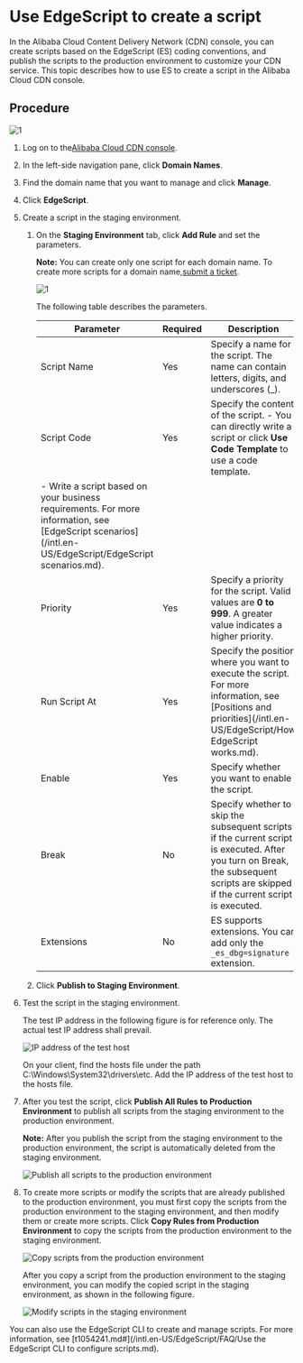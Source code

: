 # Use EdgeScript to create a script

In the Alibaba Cloud Content Delivery Network \(CDN\) console, you can create scripts based on the EdgeScript \(ES\) coding conventions, and publish the scripts to the production environment to customize your CDN service. This topic describes how to use ES to create a script in the Alibaba Cloud CDN console.

## Procedure

![1](https://static-aliyun-doc.oss-accelerate.aliyuncs.com/assets/img/en-US/8371687161/p249648.png)

1.  Log on to the[Alibaba Cloud CDN console](https://cdn.console.aliyun.com).

2.  In the left-side navigation pane, click **Domain Names**.

3.  Find the domain name that you want to manage and click **Manage**.

4.  Click **EdgeScript**.

5.  Create a script in the staging environment.

    1.  On the **Staging Environment** tab, click **Add Rule** and set the parameters.

        **Note:** You can create only one script for each domain name. To create more scripts for a domain name,[submit a ticket](https://workorder-intl.console.aliyun.com/?spm=5176.2020520001.aliyun_topbar.18.dbd44bd3e4f845#/ticket/createIndex).

        ![1](https://static-aliyun-doc.oss-accelerate.aliyuncs.com/assets/img/en-US/8371687161/p249714.png)

        The following table describes the parameters.

        |Parameter|Required|Description|
        |---------|--------|-----------|
        |Script Name|Yes|Specify a name for the script. The name can contain letters, digits, and underscores \(\_\).|
        |Script Code|Yes|Specify the content of the script.         -   You can directly write a script or click **Use Code Template** to use a code template.
        -   Write a script based on your business requirements. For more information, see [EdgeScript scenarios](/intl.en-US/EdgeScript/EdgeScript scenarios.md). |
        |Priority|Yes|Specify a priority for the script. Valid values are **0 to 999**. A greater value indicates a higher priority.|
        |Run Script At|Yes|Specify the position where you want to execute the script. For more information, see [Positions and priorities](/intl.en-US/EdgeScript/How EdgeScript works.md).|
        |Enable|Yes|Specify whether you want to enable the script.|
        |Break|No|Specify whether to skip the subsequent scripts if the current script is executed. After you turn on Break, the subsequent scripts are skipped if the current script is executed.|
        |Extensions|No|ES supports extensions. You can add only the `_es_dbg=signature` extension.|

    2.  Click **Publish to Staging Environment**.

6.  Test the script in the staging environment.

    The test IP address in the following figure is for reference only. The actual test IP address shall prevail.

    ![IP address of the test host](https://static-aliyun-doc.oss-accelerate.aliyuncs.com/assets/img/en-US/6689762061/p65164.png)

    On your client, find the hosts file under the path C:\\Windows\\System32\\drivers\\etc. Add the IP address of the test host to the hosts file.

7.  After you test the script, click **Publish All Rules to Production Environment** to publish all scripts from the staging environment to the production environment.

    **Note:** After you publish the script from the staging environment to the production environment, the script is automatically deleted from the staging environment.

    ![Publish all scripts to the production environment](https://static-aliyun-doc.oss-accelerate.aliyuncs.com/assets/img/en-US/6689762061/p65390.png)

8.  To create more scripts or modify the scripts that are already published to the production environment, you must first copy the scripts from the production environment to the staging environment, and then modify them or create more scripts. Click **Copy Rules from Production Environment** to copy the scripts from the production environment to the staging environment.

    ![Copy scripts from the production environment](https://static-aliyun-doc.oss-accelerate.aliyuncs.com/assets/img/en-US/6689762061/p65389.png)

    After you copy a script from the production environment to the staging environment, you can modify the copied script in the staging environment, as shown in the following figure.

    ![Modify scripts in the staging environment](https://static-aliyun-doc.oss-accelerate.aliyuncs.com/assets/img/en-US/6689762061/p65397.png)


You can also use the EdgeScript CLI to create and manage scripts. For more information, see [t1054241.md\#](/intl.en-US/EdgeScript/FAQ/Use the EdgeScript CLI to configure scripts.md).

